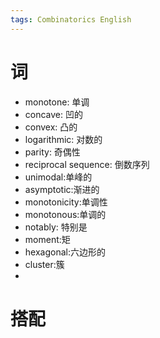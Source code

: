 ```yaml
---
tags: Combinatorics English
---
```


# 词

-   monotone: 单调
-   concave: 凹的
-   convex: 凸的
-   logarithmic: 对数的
-   parity: 奇偶性
-   reciprocal sequence: 倒数序列
-   unimodal:单峰的
-   asymptotic:渐进的
-   monotonicity:单调性
-   monotonous:单调的
-   notably: 特别是
-   moment:矩
-   hexagonal:六边形的
-   cluster:簇
-   





# 搭配